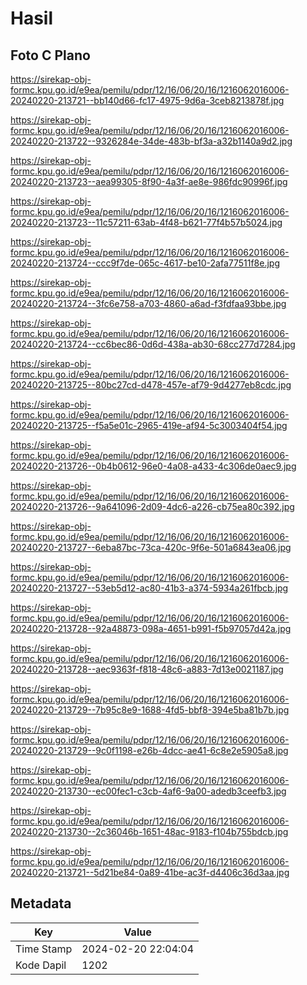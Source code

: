 # Hasil

## Foto C Plano

https://sirekap-obj-formc.kpu.go.id/e9ea/pemilu/pdpr/12/16/06/20/16/1216062016006-20240220-213721--bb140d66-fc17-4975-9d6a-3ceb8213878f.jpg

https://sirekap-obj-formc.kpu.go.id/e9ea/pemilu/pdpr/12/16/06/20/16/1216062016006-20240220-213722--9326284e-34de-483b-bf3a-a32b1140a9d2.jpg

https://sirekap-obj-formc.kpu.go.id/e9ea/pemilu/pdpr/12/16/06/20/16/1216062016006-20240220-213723--aea99305-8f90-4a3f-ae8e-986fdc90996f.jpg

https://sirekap-obj-formc.kpu.go.id/e9ea/pemilu/pdpr/12/16/06/20/16/1216062016006-20240220-213723--11c57211-63ab-4f48-b621-77f4b57b5024.jpg

https://sirekap-obj-formc.kpu.go.id/e9ea/pemilu/pdpr/12/16/06/20/16/1216062016006-20240220-213724--ccc9f7de-065c-4617-be10-2afa77511f8e.jpg

https://sirekap-obj-formc.kpu.go.id/e9ea/pemilu/pdpr/12/16/06/20/16/1216062016006-20240220-213724--3fc6e758-a703-4860-a6ad-f3fdfaa93bbe.jpg

https://sirekap-obj-formc.kpu.go.id/e9ea/pemilu/pdpr/12/16/06/20/16/1216062016006-20240220-213724--cc6bec86-0d6d-438a-ab30-68cc277d7284.jpg

https://sirekap-obj-formc.kpu.go.id/e9ea/pemilu/pdpr/12/16/06/20/16/1216062016006-20240220-213725--80bc27cd-d478-457e-af79-9d4277eb8cdc.jpg

https://sirekap-obj-formc.kpu.go.id/e9ea/pemilu/pdpr/12/16/06/20/16/1216062016006-20240220-213725--f5a5e01c-2965-419e-af94-5c3003404f54.jpg

https://sirekap-obj-formc.kpu.go.id/e9ea/pemilu/pdpr/12/16/06/20/16/1216062016006-20240220-213726--0b4b0612-96e0-4a08-a433-4c306de0aec9.jpg

https://sirekap-obj-formc.kpu.go.id/e9ea/pemilu/pdpr/12/16/06/20/16/1216062016006-20240220-213726--9a641096-2d09-4dc6-a226-cb75ea80c392.jpg

https://sirekap-obj-formc.kpu.go.id/e9ea/pemilu/pdpr/12/16/06/20/16/1216062016006-20240220-213727--6eba87bc-73ca-420c-9f6e-501a6843ea06.jpg

https://sirekap-obj-formc.kpu.go.id/e9ea/pemilu/pdpr/12/16/06/20/16/1216062016006-20240220-213727--53eb5d12-ac80-41b3-a374-5934a261fbcb.jpg

https://sirekap-obj-formc.kpu.go.id/e9ea/pemilu/pdpr/12/16/06/20/16/1216062016006-20240220-213728--92a48873-098a-4651-b991-f5b97057d42a.jpg

https://sirekap-obj-formc.kpu.go.id/e9ea/pemilu/pdpr/12/16/06/20/16/1216062016006-20240220-213728--aec9363f-f818-48c6-a883-7d13e0021187.jpg

https://sirekap-obj-formc.kpu.go.id/e9ea/pemilu/pdpr/12/16/06/20/16/1216062016006-20240220-213729--7b95c8e9-1688-4fd5-bbf8-394e5ba81b7b.jpg

https://sirekap-obj-formc.kpu.go.id/e9ea/pemilu/pdpr/12/16/06/20/16/1216062016006-20240220-213729--9c0f1198-e26b-4dcc-ae41-6c8e2e5905a8.jpg

https://sirekap-obj-formc.kpu.go.id/e9ea/pemilu/pdpr/12/16/06/20/16/1216062016006-20240220-213730--ec00fec1-c3cb-4af6-9a00-adedb3ceefb3.jpg

https://sirekap-obj-formc.kpu.go.id/e9ea/pemilu/pdpr/12/16/06/20/16/1216062016006-20240220-213730--2c36046b-1651-48ac-9183-f104b755bdcb.jpg

https://sirekap-obj-formc.kpu.go.id/e9ea/pemilu/pdpr/12/16/06/20/16/1216062016006-20240220-213721--5d21be84-0a89-41be-ac3f-d4406c36d3aa.jpg


## Metadata

| Key        | Value               |
| ---------- | ------------------- |
| Time Stamp | 2024-02-20 22:04:04 |
| Kode Dapil | 1202                |



